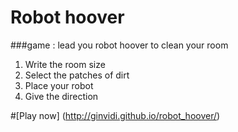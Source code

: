 # Robot hoover
###game : lead you robot hoover to clean your room

1. Write the room size
2. Select the patches of dirt
3. Place your robot 
4. Give the direction

#[Play now] (http://ginvidi.github.io/robot_hoover/)
